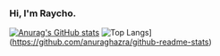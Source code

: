 ### Hi, I'm Raycho.
[![Anurag's GitHub stats](https://github-readme-stats.vercel.app/api?username=raycho2005)](https://github.com/anuraghazra/github-readme-stats)
![Top Langs](https://github-readme-stats.vercel.app/api/top-langs/?username=raycho2005)](https://github.com/anuraghazra/github-readme-stats)
<!--
**raycho2005/raycho2005** is a ✨ _special_ ✨ repository because its `README.md` (this file) appears on your GitHub profile.

Here are some ideas to get you started:

- 🔭 I’m currently working on ...
- 🌱 I’m currently learning ...
- 👯 I’m looking to collaborate on ...
- 🤔 I’m looking for help with ...
- 💬 Ask me about ...
- 📫 How to reach me: ...
- 😄 Pronouns: ...
- ⚡ Fun fact: ...
-->
